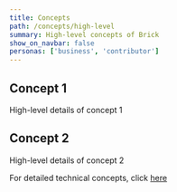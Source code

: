 ```yaml
---
title: Concepts
path: /concepts/high-level
summary: High-level concepts of Brick
show_on_navbar: false
personas: ['business', 'contributor']
---
```


## Concept 1

High-level details of concept 1

## Concept 2

High-level details of concept 2

For detailed technical concepts, click [here](/concepts/technical)